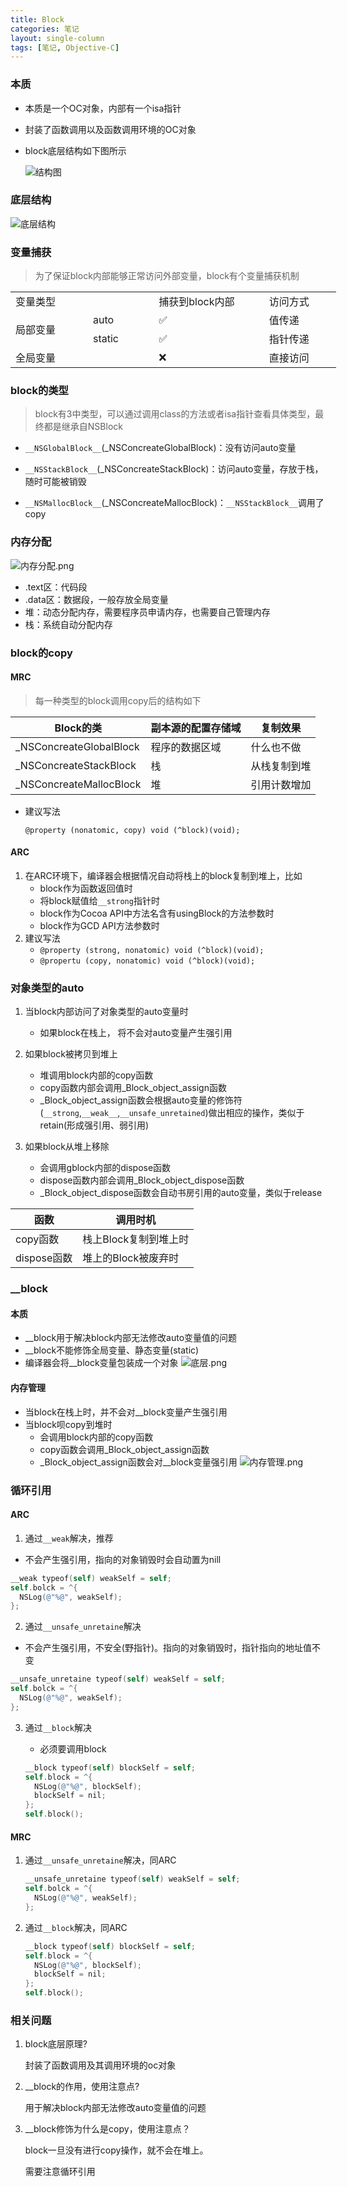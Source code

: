 ```yaml
---
title: Block
categories: 笔记
layout: single-column
tags: [笔记, Objective-C]
---
```


### 本质

- 本质是一个OC对象，内部有一个isa指针

- 封装了函数调用以及函数调用环境的OC对象

- block底层结构如下图所示

  ![结构图](https://i.loli.net/2019/04/16/5cb5526944b5c.png)



### 底层结构

![底层结构](https://i.loli.net/2019/04/16/5cb55b750b442.png)



### 变量捕获

> 为了保证block内部能够正常访问外部变量，block有个变量捕获机制

<table border=0 cellpadding=0 cellspacing=0 width=522 style='border-collapse:
 collapse;table-layout:fixed;width:391pt'>
 <col width=87 style='width:65pt'>
 <col width=119 style='mso-width-source:userset;mso-width-alt:3797;width:89pt'>
 <col width=193 style='mso-width-source:userset;mso-width-alt:6186;width:145pt'>
 <col width=123 style='mso-width-source:userset;mso-width-alt:3925;width:92pt'>
 <tr height=21 style='height:16.0pt'>
  <td colspan=2 height=21 class=xl67 width=206 style='height:16.0pt;width:154pt'>变量类型</td>
  <td class=xl67 width=193 style='width:145pt'>捕获到block内部</td>
  <td class=xl67 width=123 style='width:92pt'>访问方式</td>
 </tr>
 <tr height=24 style='height:18.0pt'>
  <td rowspan=2 height=48 class=xl65 style='height:36.0pt;width:100.0pt'>局部变量</td>
  <td class=xl65>auto</td>
  <td class=xl66>✅</td>
  <td class=xl65>值传递</td>
 </tr>
 <tr height=24 style='height:18.0pt'>
  <td height=24 class=xl65 style='height:18.0pt'>static</td>
  <td class=xl66>✅</td>
  <td class=xl65>指针传递</td>
 </tr>
 <tr height=21 style='height:16.0pt'>
  <td colspan=2 height=21 class=xl65 style='height:16.0pt'>全局变量</td>
  <td class=xl65>❌</td>
  <td class=xl65>直接访问</td>
 </tr>
</table>



### block的类型

> block有3中类型，可以通过调用class的方法或者isa指针查看具体类型，最终都是继承自NSBlock

- `__NSGlobalBlock__`(_NSConcreateGlobalBlock)：没有访问auto变量

- `__NSStackBlock__`(_NSConcreateStackBlock)：访问auto变量，存放于栈，随时可能被销毁

- `__NSMallocBlock__`(_NSConcreateMallocBlock)：`__NSStackBlock__`调用了copy

  

### 内存分配
  ![内存分配.png](https://i.loli.net/2019/04/16/5cb57e3f5e417.png)
  - .text区：代码段
  - .data区：数据段，一般存放全局变量
  - 堆：动态分配内存，需要程序员申请内存，也需要自己管理内存
  - 栈：系统自动分配内存



### block的copy

#### MRC

> 每一种类型的block调用copy后的结构如下

| Block的类               | 副本源的配置存储域 | 复制效果     |
| ----------------------- | :----------------- | ------------ |
| _NSConcreateGlobalBlock | 程序的数据区域     | 什么也不做   |
| _NSConcreateStackBlock  | 栈                 | 从栈复制到堆 |
| _NSConcreateMallocBlock | 堆                 | 引用计数增加 |

- 建议写法

  `@property (nonatomic, copy) void (^block)(void);`



#### ARC

1. 在ARC环境下，编译器会根据情况自动将栈上的block复制到堆上，比如
   - block作为函数返回值时
   - 将block赋值给`__strong`指针时
   - block作为Cocoa API中方法名含有usingBlock的方法参数时
   - block作为GCD API方法参数时
2. 建议写法
   - `@property (strong, nonatomic) void (^block)(void);`
   - `@propertu (copy, nonatomic) void (^block)(void);`



### 对象类型的auto

1. 当block内部访问了对象类型的auto变量时

   - 如果block在栈上， 将不会对auto变量产生强引用

2. 如果block被拷贝到堆上

   - 堆调用block内部的copy函数
   - copy函数内部会调用_Block_object_assign函数
   - _Block_object_assign函数会根据auto变量的修饰符(`__strong`,`__weak__`,`__unsafe_unretained`)做出相应的操作，类似于retain(形成强引用、弱引用)

3. 如果block从堆上移除

   - 会调用gblock内部的dispose函数
   - dispose函数内部会调用_Block_object_dispose函数
   - _Block_object_dispose函数会自动书房引用的auto变量，类似于release

| 函数        | 调用时机            |
| ---------- | ------------------ |
| copy函数    | 栈上Block复制到堆上时 |
| dispose函数 | 堆上的Block被废弃时   |

   

### __block

#### 本质
- __block用于解决block内部无法修改auto变量值的问题
- __block不能修饰全局变量、静态变量(static)
- 编译器会将__block变量包装成一个对象
![底层.png](https://i.loli.net/2019/04/16/5cb5a4cfe409a.png)



#### 内存管理

- 当block在栈上时，并不会对__block变量产生强引用
- 当block呗copy到堆时
  - 会调用block内部的copy函数
  - copy函数会调用_Block_object_assign函数
  - _Block_object_assign函数会对__block变量强引用
![内存管理.png](https://i.loli.net/2019/04/16/5cb5a9f5c6e14.png)

### 循环引用

####  ARC

1. 通过`__weak`解决，推荐

  - 不会产生强引用，指向的对象销毁时会自动置为nill

  ```objective-c
  __weak typeof(self) weakSelf = self; 
  self.bolck = ^{
    NSLog(@"%@", weakSelf);
  };
  ```

2. 通过`__unsafe_unretaine`解决

  - 不会产生强引用，不安全(野指针)。指向的对象销毁时，指针指向的地址值不变

  ```objective-c
  __unsafe_unretaine typeof(self) weakSelf = self; 
  self.bolck = ^{
    NSLog(@"%@", weakSelf);
  };
  ```

3. 通过`__block`解决

   - 必须要调用block

   ```objective-c
   __block typeof(self) blockSelf = self;
   self.block = ^{
     NSLog(@"%@", blockSelf);
     blockSelf = nil;
   };
   self.block();
   ```



#### MRC

1. 通过`__unsafe_unretaine`解决，同ARC

   ```objective-c
   __unsafe_unretaine typeof(self) weakSelf = self; 
   self.bolck = ^{
     NSLog(@"%@", weakSelf);
   };
   ```

2. 通过`__block`解决，同ARC

   ```objective-c
   __block typeof(self) blockSelf = self;
   self.block = ^{
     NSLog(@"%@", blockSelf);
     blockSelf = nil;
   };
   self.block();
   ```

   

### 相关问题

1. block底层原理?

   封装了函数调用及其调用环境的oc对象

2. __block的作用，使用注意点?

   用于解决block内部无法修改auto变量值的问题

3. __block修饰为什么是copy，使用注意点？

   block一旦没有进行copy操作，就不会在堆上。

   需要注意循环引用

